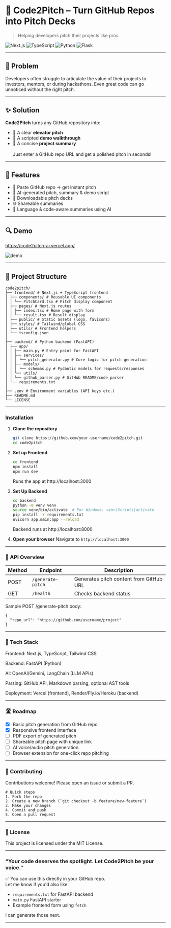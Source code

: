 # 🚀 Code2Pitch – Turn GitHub Repos into Pitch Decks

> Helping developers pitch their projects like pros.

![Next.js](https://img.shields.io/badge/Frontend-Next.js-blue?logo=next.js)
![TypeScript](https://img.shields.io/badge/Language-TypeScript-blue?logo=typescript)
![Python](https://img.shields.io/badge/Backend-Python-yellow?logo=python)
![Flask](https://img.shields.io/badge/API-Flask-000000?logo=flask)


---

## 🧠 Problem

Developers often struggle to articulate the value of their projects to investors, mentors, or during hackathons. Even great code can go unnoticed without the right pitch.

---

## ✨ Solution

**Code2Pitch** turns any GitHub repository into:

- 📣 A clear **elevator pitch**
- 🎥 A scripted **demo walkthrough**
- 📝 A concise **project summary**  
&nbsp;  
Just enter a GitHub repo URL and get a polished pitch in seconds!

---

## 🌟 Features

- 🔗 Paste GitHub repo → get instant pitch
- 🤖 AI-generated pitch, summary & demo script
- 📜 Downloadable pitch decks
- 🌐 Shareable summaries
- 🧠 Language & code-aware summaries using AI

---

## 🔍 Demo

https://code2pitch-ai.vercel.app/

![demo](./assets/code2pitch-demo.gif)

---

## 📁 Project Structure

```
code2pitch/
├── frontend/ # Next.js + TypeScript frontend
│ ├── components/ # Reusable UI components
│ │ └── PitchCard.tsx # Pitch display component
│ ├── pages/ # Next.js routes
│ │ ├── index.tsx # Home page with form
│ │ └── result.tsx # Result display
│ ├── public/ # Static assets (logo, favicons)
│ ├── styles/ # Tailwind/global CSS
│ ├── utils/ # Frontend helpers
│ └── tsconfig.json
│
├── backend/ # Python backend (FastAPI)
│ ├── app/
│ │ ├── main.py # Entry point for FastAPI
│ │ ├── services/
│ │ │ └── pitch_generator.py # Core logic for pitch generation
│ │ ├── models/
│ │ │ └── schemas.py # Pydantic models for requests/responses
│ │ └── utils/
│ │ └── github_parser.py # GitHub README/code parser
│ └── requirements.txt
│
├── .env # Environment variables (API keys etc.)
├── README.md
└── LICENSE
```

---

### Installation

1. **Clone the repository**
   ```bash
   git clone https://github.com/your-username/code2pitch.git
   cd code2pitch
   ```

2. **Set up Frontend**
   ```bash
   cd frontend
   npm install
   npm run dev
   ```
   Runs the app at http://localhost:3000

3. **Set Up Backend**
   ```bash
   cd backend
   python -m venv venv
   source venv/bin/activate  # For Windows: venv\Scripts\activate
   pip install -r requirements.txt
   uvicorn app.main:app --reload
   ```
   Backend runs at http://localhost:8000

4. **Open your browser**
   Navigate to
   `http://localhost:3000`

---

### 📡 API Overview

| Method | Endpoint          | Description                             |
| ------ | ----------------- | --------------------------------------- |
| POST   | `/generate-pitch` | Generates pitch content from GitHub URL |
| GET    | `/health`         | Checks backend status                   |

Sample POST /generate-pitch body:
```
{
  "repo_url": "https://github.com/username/project"
}
```

---
### 🧰 Tech Stack
Frontend: Next.js, TypeScript, Tailwind CSS

Backend: FastAPI (Python)

AI: OpenAI/Gemini, LangChain (LLM APIs)

Parsing: GitHub API, Markdown parsing, optional AST tools

Deployment: Vercel (frontend), Render/Fly.io/Heroku (backend)

---
### 🛣️ Roadmap

- [x] Basic pitch generation from GitHub repo
- [x] Responsive frontend interface
- [ ] PDF export of generated pitch
- [ ] Shareable pitch page with unique link
- [ ] AI voice/audio pitch generation
- [ ] Browser extension for one-click repo pitching

---
### 🤝 Contributing
Contributions welcome!
Please open an issue or submit a PR.
```
# Quick steps
1. Fork the repo
2. Create a new branch (`git checkout -b feature/new-feature`)
3. Make your changes
4. Commit and push
5. Open a pull request
```

---

### 📄 License
This project is licensed under the MIT License.

---

### “Your code deserves the spotlight. Let Code2Pitch be your voice.”

✅ You can use this directly in your GitHub repo.  
Let me know if you'd also like:

- `requirements.txt` for FastAPI backend  
- `main.py` FastAPI starter  
- Example frontend form using `fetch`

I can generate those next.

---



